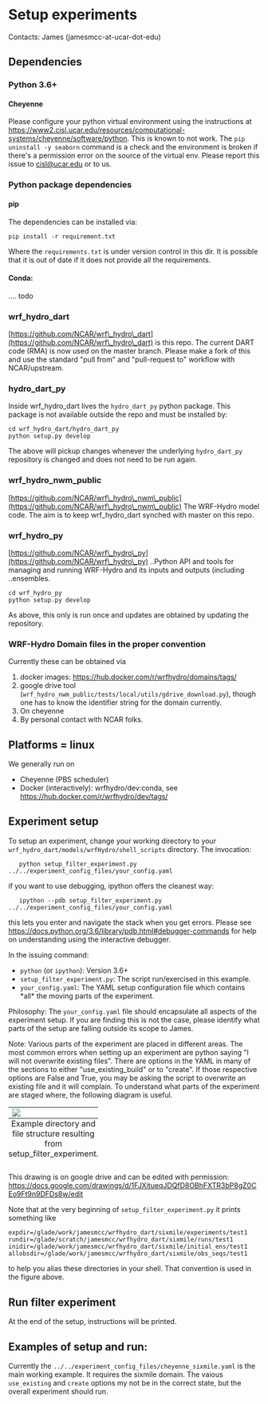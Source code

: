 # Setup experiments

Contacts:
James (jamesmcc-at-ucar-dot-edu)

## Dependencies

### Python 3.6+

#### Cheyenne
Please configure your python virtual environment using the instructions at https://www2.cisl.ucar.edu/resources/computational-systems/cheyenne/software/python. This is known to not work. The `pip uninstall -y seaborn` command is a check and the environment is broken if there's a permission error on the source of the virtual env. Please report this issue to cisl@ucar.edu or to us.


### Python package dependencies
#### pip
The dependencies can be installed via: 
```
pip install -r requirement.txt
```
Where the `requirements.txt` is under version control in this dir. It is possible that it is out of date if it does not provide all the requirements. 
#### Conda: 
.... todo

### wrf\_hydro\_dart
[https://github.com/NCAR/wrf\_hydro\_dart](https://github.com/NCAR/wrf\_hydro\_dart) is this repo.
The current DART code (RMA) is now used on the master branch. Please make a fork of this and use
the standard "pull from" and "pull-request to" workflow with NCAR/upstream. 

### hydro\_dart\_py
Inside wrf\_hydro\_dart lives the `hydro_dart_py` python package. This package is not available
outside the repo and must be installed by:
```
cd wrf_hydro_dart/hydro_dart_py
python setup.py develop
```
The above will pickup changes whenever the underlying `hydro_dart_py` repository is changed and does 
not need to be run again.

### wrf\_hydro\_nwm\_public
[https://github.com/NCAR/wrf\_hydro\_nwm\_public](https://github.com/NCAR/wrf\_hydro\_nwm\_public)
The WRF-Hydro model code. The aim is to keep wrf\_hydro\_dart synched with master on this repo.

### wrf_hydro_py
[https://github.com/NCAR/wrf\_hydro\_py](https://github.com/NCAR/wrf\_hydro\_py)
..Python API and tools for managing and running WRF-Hydro and its inputs and outputs (including
..ensembles. 
```
cd wrf_hydro_py
python setup.py develop
```
As above, this only is run once and updates are obtained by updating the repository.

###  WRF-Hydro Domain files in the proper convention 
Currently these can be obtained via
1. docker images: https://hub.docker.com/r/wrfhydro/domains/tags/
1. google drive tool (`wrf_hydro_nwm_public/tests/local/utils/gdrive_download.py`), though one has to know the identifier string for the domain currently.
1. On cheyenne
1. By personal contact with NCAR folks. 


## Platforms = linux
We generally run on 
* Cheyenne (PBS scheduler)
* Docker (interactively): wrfhydro/dev:conda, see https://hub.docker.com/r/wrfhydro/dev/tags/


## Experiment setup

To setup an experiment, change your working directory to your
`wrf_hydro_dart/models/wrfHydro/shell_scripts` directory. The invocation:

```
   python setup_filter_experiment.py ../../experiment_config_files/your_config.yaml
```

if you want to use debugging, ipython offers the cleanest way:

```
   ipython --pdb setup_filter_experiment.py ../../experiment_config_files/your_config.yaml
```
this lets you enter and navigate the stack when you get errors. Please see https://docs.python.org/3.6/library/pdb.html#debugger-commands for help on understanding using the interactive debugger.

In the issuing command:
* `python` (or `ipython`): Version 3.6+
* `setup_filter_experiment.py`: The script run/exercised in this example.
* `your_config.yaml`: The YAML setup configuration file which contains \*all\* the moving parts of the experiment.
                           
Philosophy: The `your_config.yaml` file should encapsulate all aspects of the experiment setup. If you are finding this is not the case, please identify what parts of the setup are falling outside its scope to James.

Note: Various parts of the experiment are placed in different areas. The most common errors when setting up an experiment are python saying "I will not overwrite existing files". There are options in the YAML in many of the sections to either "use_existing_build" or to "create". If those respective options are False and True, you may be asking the script to overwrite an existing file and it will complain. To understand what parts of the experiment are staged where, the following diagram is useful. 

<table class="image">
<tr><td><img src="https://drive.google.com/uc?export=view&id=1m3HrEArotXmx3H4dHVoMbstzYz_KfTPl"></td></tr>
<tr><caption align="bottom">Example directory and file structure resulting from setup_filter_experiment. </caption></tr>
</table>

This drawing is on google drive and can be edited with permission: https://docs.google.com/drawings/d/1FJXitueqJDQfD8OBhFXTR3bP8gZ0CEo9Ft9n9DFDs8w/edit

Note that at the very beginning of `setup_filter_experiment.py` it prints something like

```
expdir=/glade/work/jamesmcc/wrfhydro_dart/sixmile/experiments/test1
rundir=/glade/scratch/jamesmcc/wrfhydro_dart/sixmile/runs/test1
inidir=/glade/work/jamesmcc/wrfhydro_dart/sixmile/initial_ens/test1
allobsdir=/glade/work/jamesmcc/wrfhydro_dart/sixmile/obs_seqs/test1
```
to help you alias these directories in your shell. That convention is used in the figure above.

## Run filter experiment

At the end of the setup, instructions will be printed. 

## Examples of setup and run:
Currently the `../../experiment_config_files/cheyenne_sixmile.yaml` is the main working example. It requires the sixmile domain. The vaious `use_existing` and `create` options my not be in the correct state, but the overall experiment should run.

